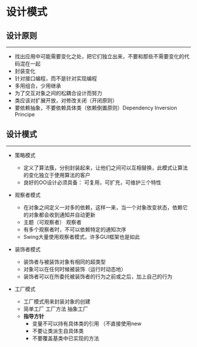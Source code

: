 设计模式
=========
设计原则
--------
--------
+ 找出应用中可能需要变化之处，把它们独立出来，不要和那些不需要变化的代码混在一起
+ 封装变化
+ 针对接口编程，而不是针对实现编程
+ 多用组合，少用继承
+ 为了交互对象之间的松耦合设计而努力
+ 类应该对扩展开放，对修改关闭（开闭原则）
+ 要依赖抽象，不要依赖具体类（依赖倒置原则）Dependency Inversion Principe

设计模式
-------
-------
+ 策略模式
    + 定义了算法簇，分别封装起来，让他们之间可以互相替换，此模式让算法的变化独立于使用算法的客户
    + 良好的OO设计必须具备： 可复用，可扩充，可维护三个特性
+ 观察者模式
    + 在对象之间定义一对多的依赖，这样一来，当一个对象改变状态，依赖它的对象都会收到通知并自动更新
    + 主题（可观察者） 观察者
    + 有多个观察者时，不可以依赖特定的通知次序
    + Swing大量使用观察者模式，许多GUI框架也是如此
+ 装饰者模式
    + 装饰者与被装饰对象有相同的超类型
    + 对象可以在任何时候被装饰（运行时动态地）
    + 装饰者可以在所委托被装饰者的行为之前或之后，加上自己的行为
    
+ 工厂模式
    + 工厂模式用来封装对象的创建
    + 简单工厂 工厂方法 抽象工厂
    + **指导方针**
        + 变量不可以持有具体类的引用 （不直接使用new
        + 不要让类派生自具体类
        + 不要覆盖基类中已实现的方法
        
